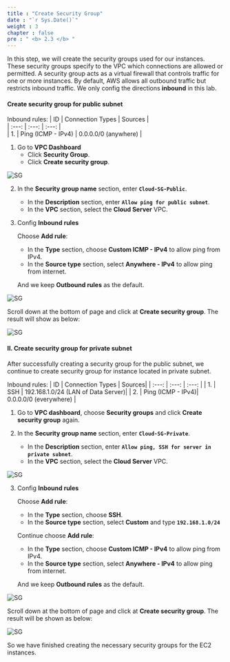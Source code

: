 ```yaml
---
title : "Create Security Group"
date : "`r Sys.Date()`"
weight : 3
chapter : false
pre : " <b> 2.3 </b> "
---
```


In this step, we will create the security groups used for our instances. These security groups specify to the VPC which connections are allowed or permitted. A security group acts as a virtual firewall that controls traffic for one or more instances. By default, AWS allows all outbound traffic but restricts inbound traffic. We only config the directions **inbound** in this lab.


#### Create security group for public subnet
Inbound rules:
   | ID     | Connection Types   | Sources      |         
   | :---:  | :---:              | :---:         |        
   | 1.     | Ping (ICMP - IPv4) | 0.0.0.0/0 (anywhere) |

1. Go to **VPC Dashboard**
   + Click **Security Group**.
   + Click **Create security group**.

![SG](/aws-fcj-ws/ws1/images/2.cloudserver/sg-01.png)

2. In the **Security group name** section, enter **`Cloud-SG-Public`**.
   + In the **Description** section, enter **`Allow ping for public subnet`**.
   + In the **VPC** section, select the **Cloud Server** VPC.

3. Config **Inbound rules**

   Choose **Add rule**: 
   + In the **Type** section, choose **Custom ICMP - IPv4** to allow ping from IPv4.
   + In the **Source type** section, select **Anywhere - IPv4** to allow ping from internet.

   And we keep **Outbound rules** as the default.

![SG](/aws-fcj-ws/ws1/images/2.cloudserver/sg-02.png)

   Scroll down at the bottom of page and click at **Create security group**. The result will show as below:

![SG](/aws-fcj-ws/ws1/images/2.cloudserver/sg-03.png)



#### II. Create security group for private subnet
After successfully creating a security group for the public subnet, we continue to create security group for instance located in private subnet.

Inbound rules:
   | ID     | Connection Types | Sources|
   | :---:  | :---:            | :---:  |
   | 1.     | SSH              | 192.168.1.0/24 (LAN of Data Server)|
   | 2.     | Ping (ICMP - IPv4)| 0.0.0.0/0 (everywhere) |


1. Go to **VPC dashboard**, choose **Security groups** and click **Create security group** again.

2. In the **Security group name** section, enter **`Cloud-SG-Private`**.
   + In the **Description** section, enter **`Allow ping, SSH for server in private subnet`**.
   + In the **VPC** section, select the **Cloud Server** VPC.

![SG](/aws-fcj-ws/ws1/images/2.cloudserver/sg-04.png)


3. Config **Inbound rules**

   Choose **Add rule**: 
   + In the **Type** section, choose **SSH**.
   + In the **Source type** section, select **Custom** and type **`192.168.1.0/24`**

   Continue choose **Add rule**: 
   + In the **Type** section, choose **Custom ICMP - IPv4** to allow ping from IPv4.
   + In the **Source type** section, select **Anywhere - IPv4** to allow ping from internet.

   And we keep **Outbound rules** as the default.

![SG](/aws-fcj-ws/ws1/images/2.cloudserver/sg-04.png)

   Scroll down at the bottom of page and click at **Create security group**. The result will be shown as below:

![SG](/aws-fcj-ws/ws1/images/2.cloudserver/sg-05.png)


So we have finished creating the necessary security groups for the EC2 instances.